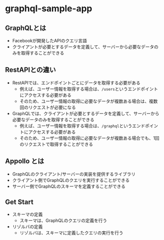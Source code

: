 # graphql-sample-app

## GraphQLとは
- Facebookが開発したAPIのクエリ言語
- クライアントが必要とするデータを定義して、サーバーから必要なデータのみを取得することができる

## RestAPIとの違い
- RestAPIでは、エンドポイントごとにデータを取得する必要がある
  - 例えば、ユーザー情報を取得する場合は、`/users`というエンドポイントにアクセスする必要がある
  - そのため、ユーザー情報の取得に必要なデータが複数ある場合は、複数回のリクエストが必要になる
- GraphQLでは、クライアントが必要とするデータを定義して、サーバーから必要なデータのみを取得することができる
  - 例えば、ユーザー情報を取得する場合は、`/graphql`というエンドポイントにアクセスする必要がある
  - そのため、ユーザー情報の取得に必要なデータが複数ある場合でも、1回のリクエストで取得することができる

## Appollo とは
- GraphQLのクライアント/サーバーの実装を提供するライブラリ
- クライアント側でGraphQLのクエリを実行することができる
- サーバー側でGraphQLのスキーマを定義することができる

## Get Start
- スキーマの定義
  - スキーマは、GraphQLのクエリの定義を行う
- リゾルバの定義
  - リゾルバは、スキーマに定義したクエリの実行を行う